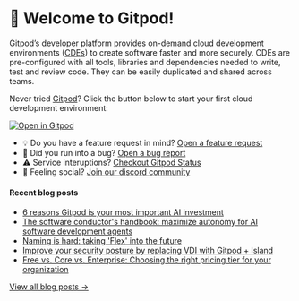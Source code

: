 # 👋 Welcome to Gitpod!

Gitpod’s developer platform provides on-demand cloud development environments ([CDEs](https://www.gitpod.io/cde)) to create software faster and more securely. CDEs are pre-configured with all tools, libraries and dependencies needed to write, test and review code. They can be easily duplicated and shared across teams.

Never tried [Gitpod](https://www.gitpod.io/)? Click the button below to start your first cloud development environment:

[![Open in Gitpod](https://gitpod.io/button/open-in-gitpod.svg)](https://gitpod.new)

* 💡 Do you have a feature request in mind? [Open a feature request](https://github.com/gitpod-io/gitpod/issues/new?assignees=&labels=&template=feature_request.md&title=)
* 🐛 Did you run into a bug? [Open a bug report](https://github.com/gitpod-io/gitpod/issues/new?assignees=&labels=bug&template=bug_report.yml)
* ⚠️ Service interuptions? [Checkout Gitpod Status](https://gitpodstatus.com/)
* 🦩 Feeling social? [Join our discord community](https://www.gitpod.io/chat)

#### Recent blog posts

<!--START_SECTION:feed-->
* [6 reasons Gitpod is your most important AI investment](https://www.gitpod.io/blog/why-gitpod-is-your-most-important-ai-investment)
* [The software conductor's handbook: maximize autonomy for AI software development agents](https://www.gitpod.io/blog/software-conductors-handbook)
* [Naming is hard: taking 'Flex' into the future](https://www.gitpod.io/blog/naming-is-hard)
* [Improve your security posture by replacing VDI with Gitpod + Island](https://www.gitpod.io/blog/replace-vdi-with-gitpod-and-island)
* [Free vs. Core vs. Enterprise: Choosing the right pricing tier for your organization](https://www.gitpod.io/blog/understanding-gitpod-pricing-tiers)
<!--END_SECTION:feed-->

[View all blog posts &rarr;](https://www.gitpod.io/blog)
